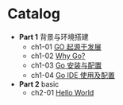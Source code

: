# Catalog

- **Part 1** 背景与环境搭建
    - ch1-01 [GO 起源于发展](part-1-context-enviroment/ch1-01-genesis.md)
    - ch1-02 [Why Go?](part-1-context-enviroment/ch1-02-why-go.md)
    - ch1-03 [Go 安装与配置](part-1-context-enviroment/ch1-03-guide-install-start.md)
    - ch1-04 [Go IDE 使用及配置](part-1-context-enviroment/ch1-04-ide.md)
- **Part 2** basic
    - ch2-01 [Hello World](part-2-basic/ch2-01-helloworld-run.md)
